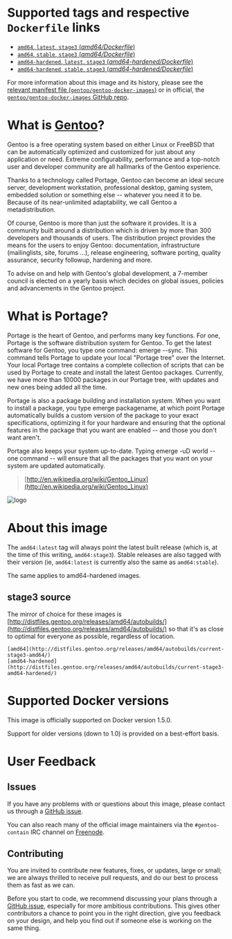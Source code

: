 # Supported tags and respective `Dockerfile` links

-	[`amd64`, `latest`, `stage3` (*amd64/Dockerfile*)](https://raw.githubusercontent.com/ChaosEngine/gentoo-docker-images/master/amd64/Dockerfile)
-	[`amd64`, `stable`, `stage3` (*amd64/Dockerfile*)](https://raw.githubusercontent.com/ChaosEngine/gentoo-docker-images/450207321dc96a90f23df5346ee5ff817e3bc6a1/amd64/Dockerfile)
-	[`amd64-hardened`, `latest`, `stage3` (*amd64-hardened/Dockerfile*)](https://raw.githubusercontent.com/ChaosEngine/gentoo-docker-images/master/amd64-hardened/Dockerfile)
-	[`amd64-hardened`, `stable`, `stage3` (*amd64-hardened/Dockerfile*)](https://raw.githubusercontent.com/ChaosEngine/gentoo-docker-images/450207321dc96a90f23df5346ee5ff817e3bc6a1/amd64-hardened/Dockerfile)



For more information about this image and its history, please see the [relevant manifest file (`gentoo/gentoo-docker-images`)](https://github.com/ChaosEngine/gentoo-docker-images) or in official, the [`gentoo/gentoo-docker-images` GitHub repo](https://github.com/gentoo/gentoo-docker-images).

# What is [Gentoo](http://www.gentoo.org/)?

Gentoo is a free operating system based on either Linux or FreeBSD that can be automatically optimized and customized for just about any application or need. Extreme configurability, performance and a top-notch user and developer community are all hallmarks of the Gentoo experience.

Thanks to a technology called Portage, Gentoo can become an ideal secure server, development workstation, professional desktop, gaming system, embedded solution or something else -- whatever you need it to be. Because of its near-unlimited adaptability, we call Gentoo a metadistribution.

Of course, Gentoo is more than just the software it provides. It is a community built around a distribution which is driven by more than 300 developers and thousands of users. The distribution project provides the means for the users to enjoy Gentoo: documentation, infrastructure (mailinglists, site, forums ...), release engineering, software porting, quality assurance, security followup, hardening and more.

To advise on and help with Gentoo's global development, a 7-member council is elected on a yearly basis which decides on global issues, policies and advancements in the Gentoo project.

# What is Portage?

Portage is the heart of Gentoo, and performs many key functions. For one, Portage is the software distribution system for Gentoo. To get the latest software for Gentoo, you type one command: emerge --sync. This command tells Portage to update your local "Portage tree" over the Internet. Your local Portage tree contains a complete collection of scripts that can be used by Portage to create and install the latest Gentoo packages. Currently, we have more than 10000 packages in our Portage tree, with updates and new ones being added all the time.

Portage is also a package building and installation system. When you want to install a package, you type emerge packagename, at which point Portage automatically builds a custom version of the package to your exact specifications, optimizing it for your hardware and ensuring that the optional features in the package that you want are enabled -- and those you don't want aren't.

Portage also keeps your system up-to-date. Typing emerge -uD world -- one command -- will ensure that all the packages that you want on your system are updated automatically.

> [http://en.wikipedia.org/wiki/Gentoo_Linux](http://en.wikipedia.org/wiki/Gentoo_Linux)

![logo](https://raw.githubusercontent.com/ChaosEngine/gentoo-docker-images/master/docs/logo.png)

# About this image

The `amd64:latest` tag will always point the latest built release (which is, at the time of this writing, `amd64:stage3`). Stable releases are also tagged with their version (ie, `amd64:latest` is currently also the same as `amd64:stable`).

The same applies to amd64-hardened images.

## stage3 source

The mirror of choice for these images is [http://distfiles.gentoo.org/releases/amd64/autobuilds/](http://distfiles.gentoo.org/releases/amd64/autobuilds/) so that it's as close to optimal for everyone as possible, regardless of location.

	[amd64](http://distfiles.gentoo.org/releases/amd64/autobuilds/current-stage3-amd64/)
	[amd64-hardened](http://distfiles.gentoo.org/releases/amd64/autobuilds/current-stage3-amd64-hardened/)

# Supported Docker versions

This image is officially supported on Docker version 1.5.0.

Support for older versions (down to 1.0) is provided on a best-effort basis.

# User Feedback

## Issues

If you have any problems with or questions about this image, please contact us through a [GitHub issue](https://github.com/gentoo/gentoo-docker-images/issues).

You can also reach many of the official image maintainers via the `#gentoo-contain` IRC channel on [Freenode](https://freenode.net).

## Contributing

You are invited to contribute new features, fixes, or updates, large or small; we are always thrilled to receive pull requests, and do our best to process them as fast as we can.

Before you start to code, we recommend discussing your plans through a [GitHub issue](https://github.com/gentoo/gentoo-docker-images/issues), especially for more ambitious contributions. This gives other contributors a chance to point you in the right direction, give you feedback on your design, and help you find out if someone else is working on the same thing.
